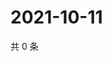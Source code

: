 # 2021-10-11

共 0 条

<!-- BEGIN WEIBO -->
<!-- 最后更新时间 Mon Oct 11 2021 11:14:32 GMT+0800 (China Standard Time) -->

<!-- END WEIBO -->
